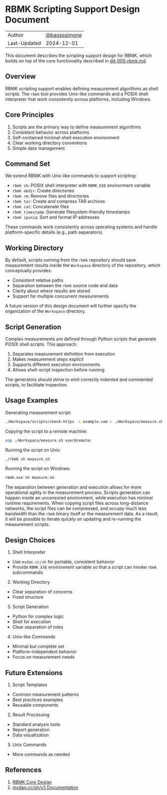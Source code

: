 # RBMK Scripting Support Design Document

|              |                                                |
|--------------|------------------------------------------------|
| Author       | [@bassosimone](https://github.com/bassosimone) |
| Last-Updated | 2024-12-01                                     |

This document describes the scripting support design
for RBMK, which builds on top of the core functionality
described in [dd-005-rbmk.md](dd-005-rbmk.md).

## Overview

RBMK scripting support enables defining measurement
algorithms as shell scripts. The `rbmk` tool provides
Unix-like commands and a POSIX shell interpreter
that work consistently across platforms, including Windows.

## Core Principles

1. Scripts are the primary way to define measurement algorithms
2. Consistent behavior across platforms
3. Self-contained minimal-shell execution environment
4. Clear working directory conventions
5. Simple data management

## Command Set

We extend RBMK with Unix-like commands to support scripting:

- `rbmk sh`: POSIX shell interpreter with `RBMK_EXE` environment variable
- `rbmk mkdir`: Create directories
- `rbmk rm`: Remove files and directories
- `rbmk tar`: Create and compress TAR archives
- `rbmk cat`: Concatenate files
- `rbmk timestamp`: Generate filesystem-friendly timestamps
- `rbmk ipuniq`: Sort and format IP addresses

These commands work consistently across operating systems and handle
platform-specific details (e.g., path separators).

## Working Directory

By default, scripts running from the `rbmk` repository should save
measurement results inside the `Workspace` directory of the
repository, which conceptually provides:

- Consistent relative paths
- Separation between the `rbmk` source code and data
- Clarity about where results are stored
- Support for multiple concurrent measurements

A future version of this design document will further specify the
organization of the `Workspace` directory.

## Script Generation

Complex measurements are defined through Python scripts
that generate POSIX shell scripts. This approach:

1. Separates measurement definition from execution
2. Makes measurement steps explicit
3. Supports different execution environments
4. Allows shell-script inspection before running

The generators should strive to emit correctly indented and
commented scripts, to facilitate inspection.

## Usage Examples

Generating measurement script:

```bash
./Workspace/scripts/check-https -i example.com > ./Workspace/measure.sh
```

Copying the script to a remote machine:

```bash
scp ./Workspace/measure.sh user@remote:
```

Running the script on Unix:

```bash
./rbmk sh measure.sh
```

Running the script on Windows:

```cmd
rbmk.exe sh measure.sh
```

The separation between generation and execution allows for more
operational agility in the measurement process. Scripts generation
can happen inside an uncensored environment, while execution has
minimal runtime requirements. When copying script files across
long-distance networks, the script files can be compressed, and
occupy much less bandwidth than the `rbmk` binary itself or
the measurement data. As a result, it will be possible to iterate
quickly on updating and re-running the measurement scripts.

## Design Choices

1. Shell Interpreter
- Use `mvdan.cc/sh` for portable, consistent behavior
- Provide `RBMK_EXE` environment variable so that a script can
invoke `rbmk` subcommands

2. Working Directory
- Clear separation of concerns
- Fixed structure

3. Script Generation
- Python for complex logic
- Shell for execution
- Clear separation of roles

4. Unix-like Commands
- Minimal but complete set
- Platform-independent behavior
- Focus on measurement needs

## Future Extensions

1. Script Templates
- Common measurement patterns
- Best practices examples
- Reusable components

2. Result Processing
- Standard analysis tools
- Report generation
- Data visualization

3. Unix Commands
- More commands as needed

## References

1. [RBMK Core Design](dd-005-rbmk.md)
2. [mvdan.cc/sh/v3 Documentation](https://pkg.go.dev/mvdan.cc/sh/v3)
